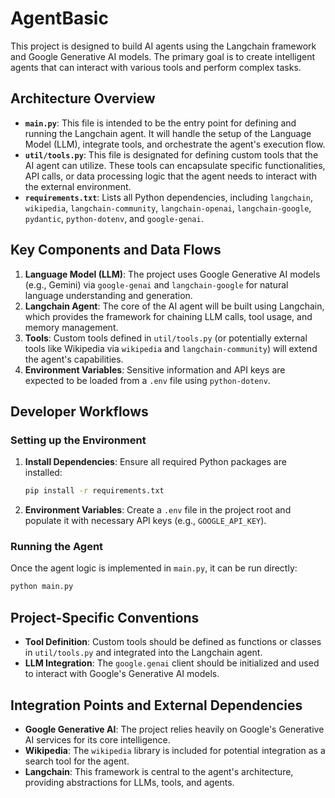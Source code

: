 # AgentBasic

This project is designed to build AI agents using the Langchain framework and Google Generative AI models. The primary goal is to create intelligent agents that can interact with various tools and perform complex tasks.

## Architecture Overview

- **`main.py`**: This file is intended to be the entry point for defining and running the Langchain agent. It will handle the setup of the Language Model (LLM), integrate tools, and orchestrate the agent's execution flow.
- **`util/tools.py`**: This file is designated for defining custom tools that the AI agent can utilize. These tools can encapsulate specific functionalities, API calls, or data processing logic that the agent needs to interact with the external environment.
- **`requirements.txt`**: Lists all Python dependencies, including `langchain`, `wikipedia`, `langchain-community`, `langchain-openai`, `langchain-google`, `pydantic`, `python-dotenv`, and `google-genai`.

## Key Components and Data Flows

1.  **Language Model (LLM)**: The project uses Google Generative AI models (e.g., Gemini) via `google-genai` and `langchain-google` for natural language understanding and generation.
2.  **Langchain Agent**: The core of the AI agent will be built using Langchain, which provides the framework for chaining LLM calls, tool usage, and memory management.
3.  **Tools**: Custom tools defined in `util/tools.py` (or potentially external tools like Wikipedia via `wikipedia` and `langchain-community`) will extend the agent's capabilities.
4.  **Environment Variables**: Sensitive information and API keys are expected to be loaded from a `.env` file using `python-dotenv`.

## Developer Workflows

### Setting up the Environment

1.  **Install Dependencies**: Ensure all required Python packages are installed:
    ```bash
    pip install -r requirements.txt
    ```
2.  **Environment Variables**: Create a `.env` file in the project root and populate it with necessary API keys (e.g., `GOOGLE_API_KEY`).

### Running the Agent

Once the agent logic is implemented in `main.py`, it can be run directly:

```bash
python main.py
```

## Project-Specific Conventions

-   **Tool Definition**: Custom tools should be defined as functions or classes in `util/tools.py` and integrated into the Langchain agent.
-   **LLM Integration**: The `google.genai` client should be initialized and used to interact with Google's Generative AI models.

## Integration Points and External Dependencies

-   **Google Generative AI**: The project relies heavily on Google's Generative AI services for its core intelligence.
-   **Wikipedia**: The `wikipedia` library is included for potential integration as a search tool for the agent.
-   **Langchain**: This framework is central to the agent's architecture, providing abstractions for LLMs, tools, and agents.
